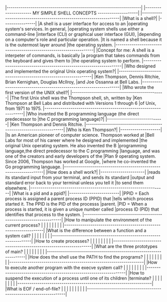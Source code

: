 |-------------------------------------------------------------------|
|--------------------- MY SIMPLE SHELL CONCEPTS --------------------|
|-------------------------------------------------------------------|
|What is a shell?|
|----------------|
|A shell is a user interface for access to an
|operating system's services. In general,
|operating system shells use either a command-line
|interface (CLI) or graphical user interface (GUI),
|depending on a computer's role and particular operation.
|It is named a shell because it is the outermost layer around
|the operating system.
|-------------------------------------------------------------------|
|Concept for me: A shell is a interpeter of commands, is basically
|a program that takes commands from the keyboard and gives them to 
|the operating system to perform.
|-------------------------------------------------------------------|
|Who designed and implemented the original Unix operating system?|
|----------------------------------------------------------------|
|Ken Thompson, Dennis Ritchie, Brian Kernighan, Douglas McIlroy, 
|and Joe Ossanna at Bell Labs.
|-------------------------------------------------------------------|
|Who wrote the first version of the UNIX shell?|
|----------------------------------------------|
|The first Unix shell was the Thompson shell, sh, written by 
|Ken Thompson at Bell Labs and distributed with Versions 1 through 6
|of Unix, from 1971 to 1975.
|-------------------------------------------------------------------|
|Who invented the B programming language (the direct predecessor to
|the C programming language)?|
|----------------------------|
|Ken Thompson and Dennis Ritchie.
|-------------------------------------------------------------------|
|Who is Ken Thompson?|
|--------------------|
|Is an American pioneer of computer science. Thompson worked at 
|Bell Labs for most of his career where he designed and implemented
|the original Unix operating system. He also invented the B 
|programming language,the direct predecessor to the C programming 
|language, and was one of the creators and early developers of the 
|Plan 9 operating system. Since 2006, Thompson has worked at Google,
|where he co-invented the Go programming language.
|-------------------------------------------------------------------|
|How does a shell work?|
|----------------------|
|reads its standard input from your terminal, and sends its standard
|output and standard error back to your terminal unless you tell it
|to send them elsewhere.
|-------------------------------------------------------------------|
|What is a pid and a ppid?|
|-------------------------|
|PPID = Each process is assigned a parent process ID (PPID) that 
|tells which process started it. The PPID is the PID of the processs
|parent.
|PID = When a process is started, it is given a unique number called
|process ID (PID) that identifies that process to the system.
|-------------------------------------------------------------------|
|How to manipulate the environment of the current process?
|
|
|
|
|
|
|
|
|-------------------------------------------------------------------|
|What is the difference between a function and a system call?
|
|
|
|
|
|
|
|-------------------------------------------------------------------|
|How to create processes?
|
|
|
|
|
|
|
|
|-------------------------------------------------------------------|
|What are the three prototypes of main?
|
|
|
|
|
|
|
|
|-------------------------------------------------------------------|
|How does the shell use the PATH to find the programs?
|
|
|
|
|
|
|
|
|-------------------------------------------------------------------|
|How to execute another program with the execve system call?
|
|
|
|
|
|
|
|
|-------------------------------------------------------------------|
|How to suspend the execution of a process until one of its children 
|terminate?
|
|
|
|
|
|
|
|
|-------------------------------------------------------------------|
|What is EOF / end-of-file?
|
|
|
|
|
|
|
|
|
|-------------------------------------------------------------------|
